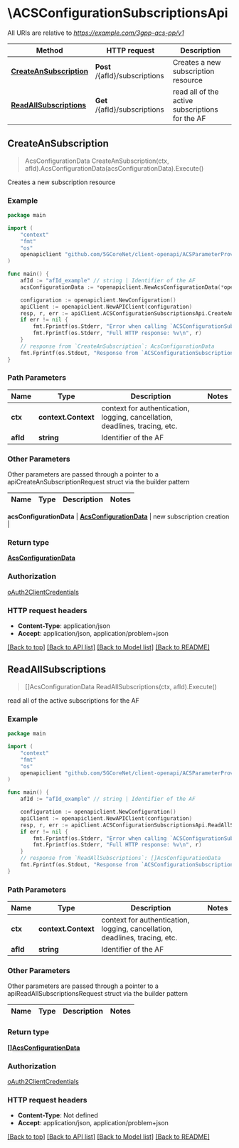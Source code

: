 # \ACSConfigurationSubscriptionsApi

All URIs are relative to *https://example.com/3gpp-acs-pp/v1*

Method | HTTP request | Description
------------- | ------------- | -------------
[**CreateAnSubscription**](ACSConfigurationSubscriptionsApi.md#CreateAnSubscription) | **Post** /{afId}/subscriptions | Creates a new subscription resource
[**ReadAllSubscriptions**](ACSConfigurationSubscriptionsApi.md#ReadAllSubscriptions) | **Get** /{afId}/subscriptions | read all of the active subscriptions for the AF



## CreateAnSubscription

> AcsConfigurationData CreateAnSubscription(ctx, afId).AcsConfigurationData(acsConfigurationData).Execute()

Creates a new subscription resource

### Example

```go
package main

import (
    "context"
    "fmt"
    "os"
    openapiclient "github.com/5GCoreNet/client-openapi/ACSParameterProvision"
)

func main() {
    afId := "afId_example" // string | Identifier of the AF
    acsConfigurationData := *openapiclient.NewAcsConfigurationData(*openapiclient.NewAcsInfo(), "SuppFeat_example") // AcsConfigurationData | new subscription creation

    configuration := openapiclient.NewConfiguration()
    apiClient := openapiclient.NewAPIClient(configuration)
    resp, r, err := apiClient.ACSConfigurationSubscriptionsApi.CreateAnSubscription(context.Background(), afId).AcsConfigurationData(acsConfigurationData).Execute()
    if err != nil {
        fmt.Fprintf(os.Stderr, "Error when calling `ACSConfigurationSubscriptionsApi.CreateAnSubscription``: %v\n", err)
        fmt.Fprintf(os.Stderr, "Full HTTP response: %v\n", r)
    }
    // response from `CreateAnSubscription`: AcsConfigurationData
    fmt.Fprintf(os.Stdout, "Response from `ACSConfigurationSubscriptionsApi.CreateAnSubscription`: %v\n", resp)
}
```

### Path Parameters


Name | Type | Description  | Notes
------------- | ------------- | ------------- | -------------
**ctx** | **context.Context** | context for authentication, logging, cancellation, deadlines, tracing, etc.
**afId** | **string** | Identifier of the AF | 

### Other Parameters

Other parameters are passed through a pointer to a apiCreateAnSubscriptionRequest struct via the builder pattern


Name | Type | Description  | Notes
------------- | ------------- | ------------- | -------------

 **acsConfigurationData** | [**AcsConfigurationData**](AcsConfigurationData.md) | new subscription creation | 

### Return type

[**AcsConfigurationData**](AcsConfigurationData.md)

### Authorization

[oAuth2ClientCredentials](../README.md#oAuth2ClientCredentials)

### HTTP request headers

- **Content-Type**: application/json
- **Accept**: application/json, application/problem+json

[[Back to top]](#) [[Back to API list]](../README.md#documentation-for-api-endpoints)
[[Back to Model list]](../README.md#documentation-for-models)
[[Back to README]](../README.md)


## ReadAllSubscriptions

> []AcsConfigurationData ReadAllSubscriptions(ctx, afId).Execute()

read all of the active subscriptions for the AF

### Example

```go
package main

import (
    "context"
    "fmt"
    "os"
    openapiclient "github.com/5GCoreNet/client-openapi/ACSParameterProvision"
)

func main() {
    afId := "afId_example" // string | Identifier of the AF

    configuration := openapiclient.NewConfiguration()
    apiClient := openapiclient.NewAPIClient(configuration)
    resp, r, err := apiClient.ACSConfigurationSubscriptionsApi.ReadAllSubscriptions(context.Background(), afId).Execute()
    if err != nil {
        fmt.Fprintf(os.Stderr, "Error when calling `ACSConfigurationSubscriptionsApi.ReadAllSubscriptions``: %v\n", err)
        fmt.Fprintf(os.Stderr, "Full HTTP response: %v\n", r)
    }
    // response from `ReadAllSubscriptions`: []AcsConfigurationData
    fmt.Fprintf(os.Stdout, "Response from `ACSConfigurationSubscriptionsApi.ReadAllSubscriptions`: %v\n", resp)
}
```

### Path Parameters


Name | Type | Description  | Notes
------------- | ------------- | ------------- | -------------
**ctx** | **context.Context** | context for authentication, logging, cancellation, deadlines, tracing, etc.
**afId** | **string** | Identifier of the AF | 

### Other Parameters

Other parameters are passed through a pointer to a apiReadAllSubscriptionsRequest struct via the builder pattern


Name | Type | Description  | Notes
------------- | ------------- | ------------- | -------------


### Return type

[**[]AcsConfigurationData**](AcsConfigurationData.md)

### Authorization

[oAuth2ClientCredentials](../README.md#oAuth2ClientCredentials)

### HTTP request headers

- **Content-Type**: Not defined
- **Accept**: application/json, application/problem+json

[[Back to top]](#) [[Back to API list]](../README.md#documentation-for-api-endpoints)
[[Back to Model list]](../README.md#documentation-for-models)
[[Back to README]](../README.md)

